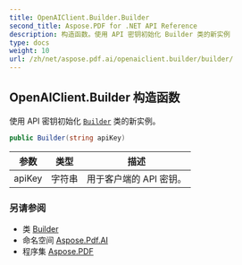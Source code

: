 ```yaml
---
title: OpenAIClient.Builder.Builder
second_title: Aspose.PDF for .NET API Reference
description: 构造函数。使用 API 密钥初始化 Builder 类的新实例
type: docs
weight: 10
url: /zh/net/aspose.pdf.ai/openaiclient.builder/builder/
---
```

## OpenAIClient.Builder 构造函数

使用 API 密钥初始化 [`Builder`](../) 类的新实例。

```csharp
public Builder(string apiKey)
```

| 参数 | 类型 | 描述 |
| --- | --- | --- |
| apiKey | 字符串 | 用于客户端的 API 密钥。 |

### 另请参阅

* 类 [Builder](../)
* 命名空间 [Aspose.Pdf.AI](../../../aspose.pdf.ai/)
* 程序集 [Aspose.PDF](../../../)